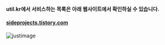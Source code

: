 #### util.kr에서 서비스하는 목록은 아래 웹사이트에서 확인하실 수 있습니다.

#### [sideprojects.tistory.com](http://sideprojects.tistory.com)

![justimage](https://images.unsplash.com/photo-1461863109726-246fa9598dc3?ixlib=rb-1.2.1&ixid=eyJhcHBfaWQiOjEyMDd9&auto=format&fit=crop&w=934&q=80)
